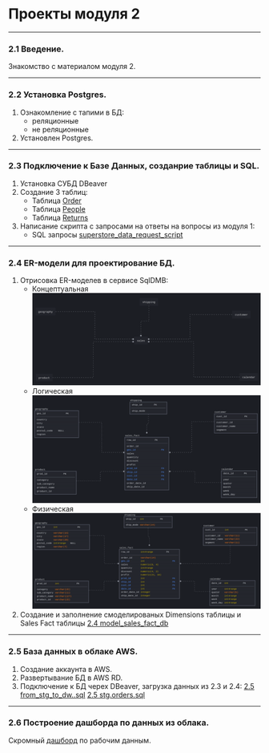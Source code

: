 # Проекты модуля 2
---
### 2.1 Введение.
Знакомство с материалом модуля 2.

---
### 2.2 Установка Postgres.
1. Ознакомление с тапими в БД:
    * реляционные
    * не реляционные
2. Установлен Postgres.
---
### 2.3 Подключение к Базе Данных, созданрие таблицы и SQL.
1. Установка СУБД DBeaver
2. Создание 3 таблиц:
    * Таблица [Order](https://github.com/THRBY/DE-101/blob/main/Module2/2.3%20orders.sql)
    * Таблица [People](https://github.com/THRBY/DE-101/blob/main/Module2/2.3%20people.sql)
    * Таблица [Returns](https://github.com/THRBY/DE-101/blob/main/Module2/2.3%20returns.sql)
3. Написание скрипта с запросами на ответы на вопросы из модуля 1:
    * SQL запросы [superstore_data_request_script](https://github.com/THRBY/DE-101/blob/main/Module2/2.3%20superstore_data_request_script%20.sql)
---
### 2.4 ER-модели для проектирование БД.
1. Отрисовка ER-моделев в сервисе SqlDMB:
    * Концептуальная
    ![conceptual_model.png](conceptual_model.png)
    * Логическая
    ![logical_model.png](logical_model.png)
    * Физическая
    ![physical_model.png](physical_model.png)
2. Создание и заполнение смоделированых Dimensions таблицы и Sales Fact таблицы [2.4 model_sales_fact_db](https://github.com/THRBY/DE-101/blob/main/Module2/2.4%20model_sales_fact_db.sql)
---
### 2.5 База данных в облаке AWS.
1. Создание аккаунта в AWS.
2. Развертывание БД в AWS RD.
3. Подключение к БД черех DBeaver, загрузка данных из 2.3 и 2.4:
[2.5 from_stg_to_dw..sql](https://github.com/THRBY/DE-101/blob/main/Module2/2.5%20from_stg_to_dw..sql)
[2.5 stg.orders.sql](https://github.com/THRBY/DE-101/blob/main/Module2/2.5%20stg.orders.sql)
---
### 2.6 Построение дашборда по данных из облака. 
Скромный [дашборд](https://datastudio.google.com/reporting/b5ef6949-2568-4c0d-8665-320f3c0edb61) по рабочим данным. 